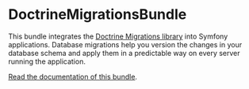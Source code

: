DoctrineMigrationsBundle
========================

This bundle integrates the [Doctrine Migrations library](http://www.doctrine-project.org/projects/migrations.html)
into Symfony applications. Database migrations help you version the changes in
your database schema and apply them in a predictable way on every server running
the application.

[Read the documentation of this bundle](https://symfony.com/doc/current/bundles/DoctrineMigrationsBundle/index.html).
